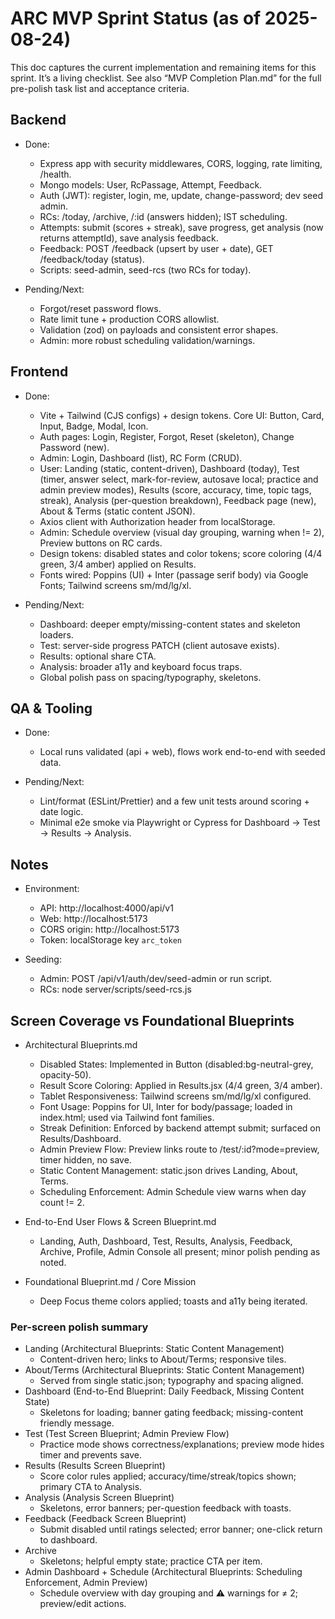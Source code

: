 # ARC MVP Sprint Status (as of 2025-08-24)

This doc captures the current implementation and remaining items for this sprint. It’s a living checklist. See also “MVP Completion Plan.md” for the full pre-polish task list and acceptance criteria.

## Backend

- Done:

  - Express app with security middlewares, CORS, logging, rate limiting, /health.
  - Mongo models: User, RcPassage, Attempt, Feedback.
  - Auth (JWT): register, login, me, update, change-password; dev seed admin.
  - RCs: /today, /archive, /:id (answers hidden); IST scheduling.
  - Attempts: submit (scores + streak), save progress, get analysis (now returns attemptId), save analysis feedback.
  - Feedback: POST /feedback (upsert by user + date), GET /feedback/today (status).
  - Scripts: seed-admin, seed-rcs (two RCs for today).

- Pending/Next:
  - Forgot/reset password flows.
  - Rate limit tune + production CORS allowlist.
  - Validation (zod) on payloads and consistent error shapes.
  - Admin: more robust scheduling validation/warnings.

## Frontend

- Done:

  - Vite + Tailwind (CJS configs) + design tokens. Core UI: Button, Card, Input, Badge, Modal, Icon.
  - Auth pages: Login, Register, Forgot, Reset (skeleton), Change Password (new).
  - Admin: Login, Dashboard (list), RC Form (CRUD).
  - User: Landing (static, content-driven), Dashboard (today), Test (timer, answer select, mark-for-review, autosave local; practice and admin preview modes), Results (score, accuracy, time, topic tags, streak), Analysis (per-question breakdown), Feedback page (new), About & Terms (static content JSON).
  - Axios client with Authorization header from localStorage.
  - Admin: Schedule overview (visual day grouping, warning when != 2), Preview buttons on RC cards.
  - Design tokens: disabled states and color tokens; score coloring (4/4 green, 3/4 amber) applied on Results.
  - Fonts wired: Poppins (UI) + Inter (passage serif body) via Google Fonts; Tailwind screens sm/md/lg/xl.

- Pending/Next:
  - Dashboard: deeper empty/missing-content states and skeleton loaders.
  - Test: server-side progress PATCH (client autosave exists).
  - Results: optional share CTA.
  - Analysis: broader a11y and keyboard focus traps.
  - Global polish pass on spacing/typography, skeletons.

## QA & Tooling

- Done:

  - Local runs validated (api + web), flows work end-to-end with seeded data.

- Pending/Next:
  - Lint/format (ESLint/Prettier) and a few unit tests around scoring + date logic.
  - Minimal e2e smoke via Playwright or Cypress for Dashboard → Test → Results → Analysis.

## Notes

- Environment:

  - API: http://localhost:4000/api/v1
  - Web: http://localhost:5173
  - CORS origin: http://localhost:5173
  - Token: localStorage key `arc_token`

- Seeding:
  - Admin: POST /api/v1/auth/dev/seed-admin or run script.
  - RCs: node server/scripts/seed-rcs.js

## Screen Coverage vs Foundational Blueprints

- Architectural Blueprints.md

  - Disabled States: Implemented in Button (disabled:bg-neutral-grey, opacity-50).
  - Result Score Coloring: Applied in Results.jsx (4/4 green, 3/4 amber).
  - Tablet Responsiveness: Tailwind screens sm/md/lg/xl configured.
  - Font Usage: Poppins for UI, Inter for body/passage; loaded in index.html; used via Tailwind font families.
  - Streak Definition: Enforced by backend attempt submit; surfaced on Results/Dashboard.
  - Admin Preview Flow: Preview links route to /test/:id?mode=preview, timer hidden, no save.
  - Static Content Management: static.json drives Landing, About, Terms.
  - Scheduling Enforcement: Admin Schedule view warns when day count != 2.

- End-to-End User Flows & Screen Blueprint.md

  - Landing, Auth, Dashboard, Test, Results, Analysis, Feedback, Archive, Profile, Admin Console all present; minor polish pending as noted.

- Foundational Blueprint.md / Core Mission
  - Deep Focus theme colors applied; toasts and a11y being iterated.

### Per-screen polish summary

- Landing (Architectural Blueprints: Static Content Management)
  - Content-driven hero; links to About/Terms; responsive tiles.
- About/Terms (Architectural Blueprints: Static Content Management)
  - Served from single static.json; typography and spacing aligned.
- Dashboard (End-to-End Blueprint: Daily Feedback, Missing Content State)
  - Skeletons for loading; banner gating feedback; missing-content friendly message.
- Test (Test Screen Blueprint; Admin Preview Flow)
  - Practice mode shows correctness/explanations; preview mode hides timer and prevents save.
- Results (Results Screen Blueprint)
  - Score color rules applied; accuracy/time/streak/topics shown; primary CTA to Analysis.
- Analysis (Analysis Screen Blueprint)
  - Skeletons, error banners; per-question feedback with toasts.
- Feedback (Feedback Screen Blueprint)
  - Submit disabled until ratings selected; error banner; one-click return to dashboard.
- Archive
  - Skeletons; helpful empty state; practice CTA per item.
- Admin Dashboard + Schedule (Architectural Blueprints: Scheduling Enforcement, Admin Preview)
  - Schedule overview with day grouping and ⚠ warnings for ≠ 2; preview/edit actions.
